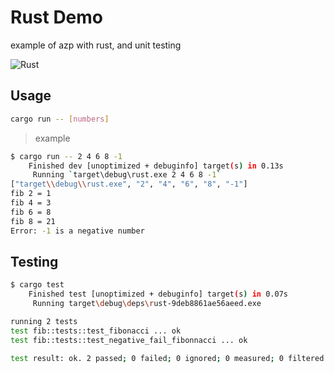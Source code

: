 # Rust Demo

example of azp with rust, and unit testing

![Rust](https://github.com/ninjaoflight/rust-demo/workflows/Rust/badge.svg)

## Usage

``` sh
cargo run -- [numbers]
```

> example

``` sh
$ cargo run -- 2 4 6 8 -1
    Finished dev [unoptimized + debuginfo] target(s) in 0.13s
     Running `target\debug\rust.exe 2 4 6 8 -1`
["target\\debug\\rust.exe", "2", "4", "6", "8", "-1"]
fib 2 = 1
fib 4 = 3
fib 6 = 8
fib 8 = 21
Error: -1 is a negative number
```

## Testing

``` sh
$ cargo test
    Finished test [unoptimized + debuginfo] target(s) in 0.07s
     Running target\debug\deps\rust-9deb8861ae56aeed.exe

running 2 tests
test fib::tests::test_fibonacci ... ok
test fib::tests::test_negative_fail_fibonnacci ... ok

test result: ok. 2 passed; 0 failed; 0 ignored; 0 measured; 0 filtered out
```
